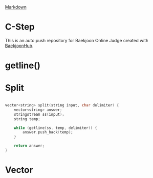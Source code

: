 [Markdown](http://sergeswin.com/1013)

# C-Step
This is an auto push repository for Baekjoon Online Judge created with [BaekjoonHub](https://github.com/BaekjoonHub/BaekjoonHub).

# getline()

# Split
```c++

vector<string> split(string input, char delimiter) {
    vector<string> answer;
    stringstream ss(input);
    string temp;

    while (getline(ss, temp, delimiter)) {
        answer.push_back(temp);
    }

    return answer;
}

```

# Vector <string>
